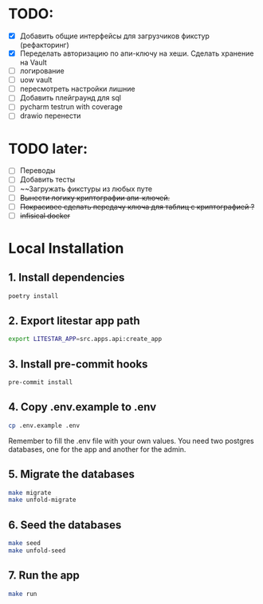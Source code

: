 # TODO:

- [x] Добавить общие интерфейсы для загрузчиков фикстур (рефакторинг)
- [x] Переделать авторизацию по апи-ключу на хеши. Сделать хранение на Vault
- [ ] логирование
- [ ] uow vault
- [ ] пересмотреть настройки лишние
- [ ] Добавить плейграунд для sql
- [ ] pycharm testrun with coverage
- [ ] drawio перенести

# TODO later:
- [ ] Переводы
- [ ] Добавить тесты
- [ ] ~~Загружать фикстуры из любых путе
- [ ] ~~Вынести логику криптографии апи-ключей.~~
- [ ] ~~Покрасивее сделать передачу ключа для таблиц с криптографией ?~~
- [ ] ~~infisical docker~~

# Local Installation

## 1. Install dependencies

```bash
poetry install
```

## 2. Export litestar app path

```bash
export LITESTAR_APP=src.apps.api:create_app
```

## 3. Install pre-commit hooks

```bash
pre-commit install
```

## 4. Copy .env.example to .env

```bash
cp .env.example .env
```

Remember to fill the .env file with your own values.
You need two postgres databases, one for the app and another for the admin.

## 5. Migrate the databases

```bash
make migrate
make unfold-migrate
```

## 6. Seed the databases

```bash
make seed
make unfold-seed
```

## 7. Run the app

```bash
make run
```
